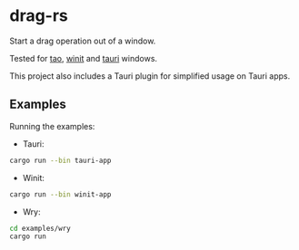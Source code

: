 # drag-rs

Start a drag operation out of a window.

Tested for [tao](https://github.com/tauri-apps/tao), [winit](https://github.com/rust-windowing/winit) and [tauri](https://github.com/tauri-apps/tauri) windows.

This project also includes a Tauri plugin for simplified usage on Tauri apps.

## Examples

Running the examples:

- Tauri:

```sh
cargo run --bin tauri-app
```

- Winit:

```sh
cargo run --bin winit-app
```

- Wry:

```sh
cd examples/wry
cargo run
```
